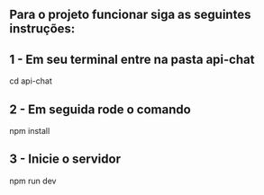 ## Para o projeto funcionar siga as seguintes instruções:

## 1 - Em seu terminal entre na pasta api-chat
cd api-chat

## 2 - Em seguida rode o comando
npm install

## 3 - Inicie o servidor
npm run dev
